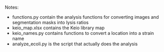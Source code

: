 Notes:
- functions.py contain the analysis functions for converting images and segmentation masks into lysis ratios
- keio_map.xlsx contains the Keio library map
- keio_names.py contains functions to convert a location into a strain name
- analyze_ecoli.py is the script that actually does the analysis
